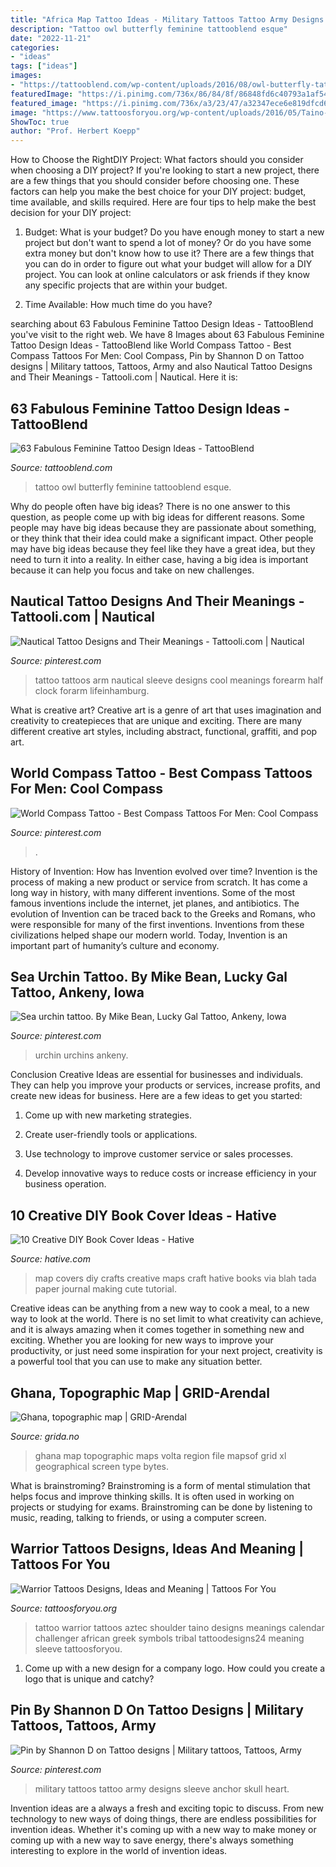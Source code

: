 ```yaml
---
title: "Africa Map Tattoo Ideas - Military Tattoos Tattoo Army Designs Sleeve Anchor Skull Heart"
description: "Tattoo owl butterfly feminine tattooblend esque"
date: "2022-11-21"
categories:
- "ideas"
tags: ["ideas"]
images:
- "https://tattooblend.com/wp-content/uploads/2016/08/owl-butterfly-tattoo.jpg"
featuredImage: "https://i.pinimg.com/736x/86/84/8f/86848fd6c40793a1af54c7fcee6c2bbf.jpg"
featured_image: "https://i.pinimg.com/736x/a3/23/47/a32347ece6e819dfcd64e81678571026--sea-urchins-iowa.jpg"
image: "https://www.tattoosforyou.org/wp-content/uploads/2016/05/Taino-Warrior-Tattoos.jpg"
ShowToc: true
author: "Prof. Herbert Koepp"
---
```



How to Choose the RightDIY Project: What factors should you consider when choosing a DIY project?
If you're looking to start a new project, there are a few things that you should consider before choosing one. These factors can help you make the best choice for your DIY project: budget, time available, and skills required. Here are four tips to help make the best decision for your DIY project:
1. Budget: What is your budget? Do you have enough money to start a new project but don't want to spend a lot of money? Or do you have some extra money but don't know how to use it? There are a few things that you can do in order to figure out what your budget will allow for a DIY project. You can look at online calculators or ask friends if they know any specific projects that are within your budget.

2. Time Available: How much time do you have?

	

		
searching about 63 Fabulous Feminine Tattoo Design Ideas - TattooBlend you've visit to the right web. We have 8 Images about 63 Fabulous Feminine Tattoo Design Ideas - TattooBlend like World Compass Tattoo - Best Compass Tattoos For Men: Cool Compass, Pin by Shannon D on Tattoo designs | Military tattoos, Tattoos, Army and also Nautical Tattoo Designs and Their Meanings - Tattooli.com | Nautical. Here it is:
		
    
## 63 Fabulous Feminine Tattoo Design Ideas - TattooBlend

<img loading=lazy src="https://tattooblend.com/wp-content/uploads/2016/08/owl-butterfly-tattoo.jpg" onerror="this.onerror=null;this.src='https://tse3.mm.bing.net/th?id=OIP.u1DW-3d32MqpIfIzM-jvRQHaHO&amp;pid=15.1';" alt="63 Fabulous Feminine Tattoo Design Ideas - TattooBlend">

_Source: tattooblend.com_

>tattoo owl butterfly feminine tattooblend esque. 

	

Why do people often have big ideas?
There is no one answer to this question, as people come up with big ideas for different reasons. Some people may have big ideas because they are passionate about something, or they think that their idea could make a significant impact. Other people may have big ideas because they feel like they have a great idea, but they need to turn it into a reality. In either case, having a big idea is important because it can help you focus and take on new challenges.

    
## Nautical Tattoo Designs And Their Meanings - Tattooli.com | Nautical

<img loading=lazy src="https://i.pinimg.com/736x/7a/0e/d1/7a0ed16d14e4aecc96f8a7c48cc6fd3b.jpg" onerror="this.onerror=null;this.src='https://tse3.mm.bing.net/th?id=OIP.ORDaz03Oe8joXZwKv5ySOwHaJ4&amp;pid=15.1';" alt="Nautical Tattoo Designs and Their Meanings - Tattooli.com | Nautical">

_Source: pinterest.com_

>tattoo tattoos arm nautical sleeve designs cool meanings forearm half clock forarm lifeinhamburg. 

	

What is creative art?
Creative art is a genre of art that uses imagination and creativity to createpieces that are unique and exciting. There are many different creative art styles, including abstract, functional, graffiti, and pop art.

    
## World Compass Tattoo - Best Compass Tattoos For Men: Cool Compass

<img loading=lazy src="https://i.pinimg.com/736x/86/84/8f/86848fd6c40793a1af54c7fcee6c2bbf.jpg" onerror="this.onerror=null;this.src='https://tse2.mm.bing.net/th?id=OIP.PGlY2FxEcstwPhhkvMbKlwHaPZ&amp;pid=15.1';" alt="World Compass Tattoo - Best Compass Tattoos For Men: Cool Compass">

_Source: pinterest.com_

>. 

	

History of Invention: How has Invention evolved over time?
Invention is the process of making a new product or service from scratch. It has come a long way in history, with many different inventions. Some of the most famous inventions include the internet, jet planes, and antibiotics. The evolution of Invention can be traced back to the Greeks and Romans, who were responsible for many of the first inventions. Inventions from these civilizations helped shape our modern world. Today, Invention is an important part of humanity’s culture and economy.

    
## Sea Urchin Tattoo. By Mike Bean, Lucky Gal Tattoo, Ankeny, Iowa

<img loading=lazy src="https://i.pinimg.com/736x/a3/23/47/a32347ece6e819dfcd64e81678571026--sea-urchins-iowa.jpg" onerror="this.onerror=null;this.src='https://tse4.mm.bing.net/th?id=OIP.rdaTrdmJzU-ZTEYTU3ZN_AHaJ3&amp;pid=15.1';" alt="Sea urchin tattoo. By Mike Bean, Lucky Gal Tattoo, Ankeny, Iowa">

_Source: pinterest.com_

>urchin urchins ankeny. 

	

Conclusion
Creative Ideas are essential for businesses and individuals. They can help you improve your products or services, increase profits, and create new ideas for business. Here are a few ideas to get you started:
1. Come up with new marketing strategies.

2. Create user-friendly tools or applications.

3. Use technology to improve customer service or sales processes.

4. Develop innovative ways to reduce costs or increase efficiency in your business operation.

    
## 10 Creative DIY Book Cover Ideas - Hative

<img loading=lazy src="https://hative.com/wp-content/uploads/2014/09/diy-book-cover-ideas/10-map-covers.jpg" onerror="this.onerror=null;this.src='https://tse2.mm.bing.net/th?id=OIP.-rTiqnHESYghAtHHIh685QHaGg&amp;pid=15.1';" alt="10 Creative DIY Book Cover Ideas - Hative">

_Source: hative.com_

>map covers diy crafts creative maps craft hative books via blah tada paper journal making cute tutorial. 

	

Creative ideas can be anything from a new way to cook a meal, to a new way to look at the world. There is no set limit to what creativity can achieve, and it is always amazing when it comes together in something new and exciting. Whether you are looking for new ways to improve your productivity, or just need some inspiration for your next project, creativity is a powerful tool that you can use to make any situation better.

    
## Ghana, Topographic Map | GRID-Arendal

<img loading=lazy src="https://farm1.staticflickr.com/726/32323858866_1f659e4363_b.jpg" onerror="this.onerror=null;this.src='https://tse1.mm.bing.net/th?id=OIP.5mQO0vB54BVwMyEQPOdu9wHaKV&amp;pid=15.1';" alt="Ghana, topographic map | GRID-Arendal">

_Source: grida.no_

>ghana map topographic maps volta region file mapsof grid xl geographical screen type bytes. 

	

What is brainstroming?
Brainstroming is a form of mental stimulation that helps focus and improve thinking skills. It is often used in working on projects or studying for exams. Brainstroming can be done by listening to music, reading, talking to friends, or using a computer screen.

    
## Warrior Tattoos Designs, Ideas And Meaning | Tattoos For You

<img loading=lazy src="https://www.tattoosforyou.org/wp-content/uploads/2016/05/Taino-Warrior-Tattoos.jpg" onerror="this.onerror=null;this.src='https://tse1.mm.bing.net/th?id=OIP.nJIffTaVyEMmd_vTfe5n4wHaLI&amp;pid=15.1';" alt="Warrior Tattoos Designs, Ideas and Meaning | Tattoos For You">

_Source: tattoosforyou.org_

>tattoo warrior tattoos aztec shoulder taino designs meanings calendar challenger african greek symbols tribal tattoodesigns24 meaning sleeve tattoosforyou. 

	

1. Come up with a new design for a company logo. How could you create a logo that is unique and catchy?

    
## Pin By Shannon D On Tattoo Designs | Military Tattoos, Tattoos, Army

<img loading=lazy src="https://i.pinimg.com/736x/d0/84/fd/d084fd2fd4ebcee02c428029e8ae8e72.jpg" onerror="this.onerror=null;this.src='https://tse4.mm.bing.net/th?id=OIP.JgW2ZIhCA38wY3saH_MFjAHaQB&amp;pid=15.1';" alt="Pin by Shannon D on Tattoo designs | Military tattoos, Tattoos, Army">

_Source: pinterest.com_

>military tattoos tattoo army designs sleeve anchor skull heart. 

	

Invention ideas are a always a fresh and exciting topic to discuss. From new technology to new ways of doing things, there are endless possibilities for invention ideas. Whether it's coming up with a new way to make money or coming up with a new way to save energy, there's always something interesting to explore in the world of invention ideas.

